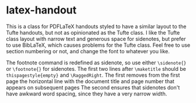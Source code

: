 # latex-handout

This is a class for PDFLaTeX handouts styled to have a similar layout to the Tufte handouts, but not as opinionated as the Tufte class. I like the Tufte class layout with narrow text and generous space for sidenotes, but prefer to use BibLaTeX, which causes problems for the Tufte class. Feel free to use section numbering or not, and change the font to whatever you like. 

The footnote command is redefined as sidenote, so use either `\sidenote{}` or `\footnote{}` for sidenotes. The first two lines after `\maketitle` should be `thispagestyle{empty}` and `\RaggedRight`.  The first removes from the first page the horizontal line with the document title and page number that appears on subsequent pages  The second ensures that sidenotes don't have awkward word spacing, since they have a very narrow width.

